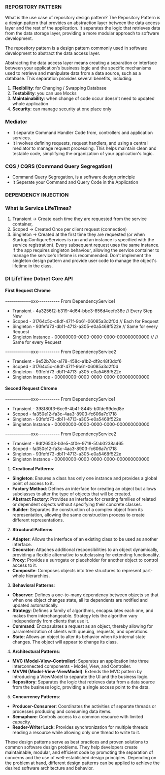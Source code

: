 
### REPOSITORY PATTERN
What is the use case of repository design pattern?
The Repository Pattern is a design pattern that provides an abstraction layer between the data access layer and the rest of the application. It separates the logic that retrieves data from the data storage layer, providing a more modular approach to software development.

The repository pattern is a design pattern commonly used in software development to abstract the data access layer.

Abstracting the data access layer means creating a separation or interface between your application's business logic and the specific mechanisms used to retrieve and manipulate data from a data source, such as a database. This separation provides several benefits, including:
1. **Flexibility**: for Changing / Swapping Database
2. **Testability**: you can use Mocks
3. **Maintainability**: when change of code occur doesn't need to updated whole application
4. **Security**: can manage security at one place only



### Mediator
- It separate Command Handler Code from, controllers and application services.
- It involves defining requests, request handlers, and using a central mediator to manage request processing. This helps maintain clean and testable code, simplifying the organization of your application's logic.

### CQS / CQRS (Command Query Segregation)
- Command Query Segregation, is a software design principle 
- It Seperate your Command and Query Code in the Application


### DEPENDENCY INJECTION
### What is Service LifeTimes?
1. Transient -> Create each time they are requested from the service container,
2. Scoped -> Created Once per client request (connection)
3. Singleton -> Created at the first time they are requested (or when Startup.ConfigureServices is run and an instance is specified with the service registration). Every subsequent request uses the same instance. If the app requires singleton behaviour, allowing the service container to manage the service's lifetime is recommended. Don't implement the singleton design pattern and provide user code to manage the object's lifetime in the class.
### DI LifeTime Dotnet Core API
#### First Request Chrome
-------------xxx-----------
From DependencyService1
- Transient - 4a3256f2-b319-4d64-bbc3-856d4eefe38e // Every Step New
- Scoped - 31764c5c-c8df-471f-9b61-06085a3d2f0d // Each for Request
- Singleton - 93fefd73-db11-4713-a305-e0a5468f522e // Same for every Request
- Singleton Instance - 00000000-0000-0000-0000-000000000000 // // Same for every Request

-------------xxx-----------
From DependencyService2
- Transient - 9e52b78c-a178-458c-a1b2-df9c48f3dcf6
- Scoped - 31764c5c-c8df-471f-9b61-06085a3d2f0d
- Singleton - 93fefd73-db11-4713-a305-e0a5468f522e
- Singleton Instance - 00000000-0000-0000-0000-000000000000

#### Second Request Chrome
-------------xxx-----------
From DependencyService1
- Transient - 398f80f3-6ce9-4b4f-8445-b0fde99ded8e
- Scoped - fa350e12-fa3c-4aa3-8903-fc606a7c1718
- Singleton - 93fefd73-db11-4713-a305-e0a5468f522e
- Singleton Instance - 00000000-0000-0000-0000-000000000000

-------------xxx-----------
From DependencyService2
- Transient - 9df26503-b3e5-4f0e-9718-5fab0238a465
- Scoped - fa350e12-fa3c-4aa3-8903-fc606a7c1718
- Singleton - 93fefd73-db11-4713-a305-e0a5468f522e
- Singleton Instance - 00000000-0000-0000-0000-000000000000




















1. **Creational Patterns**:
- **Singleton**: Ensures a class has only one instance and provides a global point of access to it.
- **Factory Method**: Defines an interface for creating an object but allows subclasses to alter the type of objects that will be created.
- **Abstract Factory**: Provides an interface for creating families of related or dependent objects without specifying their concrete classes.
- **Builder**: Separates the construction of a complex object from its representation, allowing the same construction process to create different representations.

2. **Structural Patterns**:
- **Adapter**: Allows the interface of an existing class to be used as another interface.
- **Decorator**: Attaches additional responsibilities to an object dynamically, providing a flexible alternative to subclassing for extending functionality.
- **Proxy**: Provides a surrogate or placeholder for another object to control access to it.
- **Composite**: Composes objects into tree structures to represent part-whole hierarchies.

3. **Behavioral Patterns**:
- **Observer**: Defines a one-to-many dependency between objects so that when one object changes state, all its dependents are notified and updated automatically.
- **Strategy**: Defines a family of algorithms, encapsulates each one, and makes them interchangeable. Strategy lets the algorithm vary independently from clients that use it.
- **Command**: Encapsulates a request as an object, thereby allowing for parameterization of clients with queuing, requests, and operations.
- **State**: Allows an object to alter its behavior when its internal state changes. The object will appear to change its class.

4. **Architectural Patterns**:
- **MVC (Model-View-Controller)**: Separates an application into three interconnected components - Model, View, and Controller.
- **MVVM (Model-View-ViewModel)**: Extends the MVC pattern by introducing a ViewModel to separate the UI and the business logic.
- **Repository**: Separates the logic that retrieves data from a data source from the business logic, providing a single access point to the data.

5. **Concurrency Patterns**:
- **Producer-Consumer**: Coordinates the activities of separate threads or processes producing and consuming data items.
- **Semaphore**: Controls access to a common resource with limited capacity.
- **Reader-Writer Lock**: Provides synchronization for multiple threads reading a resource while allowing only one thread to write to it.

These design patterns serve as best practices and proven solutions to common software design problems. They help developers create maintainable, modular, and efficient code by promoting the separation of concerns and the use of well-established design principles. Depending on the problem at hand, different design patterns can be applied to achieve the desired software architecture and behavior.